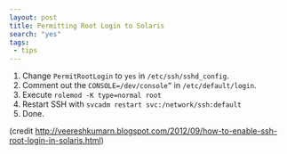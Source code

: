 ```yaml
---
layout: post
title: Permitting Root Login to Solaris
search: "yes"
tags:
 - tips
---
```


1. Change ```PermitRootLogin``` to ```yes``` in ```/etc/ssh/sshd_config```.
2. Comment out the ```CONSOLE=/dev/console”``` in ```/etc/default/login```.
3. Execute ```rolemod -K type=normal root```
4. Restart SSH with ```svcadm restart svc:/network/ssh:default```
5. Done.

(credit http://veereshkumarn.blogspot.com/2012/09/how-to-enable-ssh-root-login-in-solaris.html)
